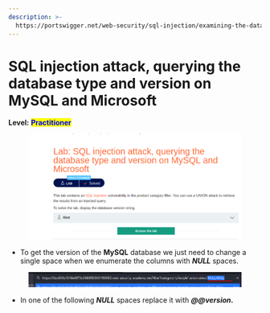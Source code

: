 ```yaml
---
description: >-
  https://portswigger.net/web-security/sql-injection/examining-the-database/lab-querying-database-version-mysql-microsoft
---
```


# SQL injection attack, querying the database type and version on MySQL and Microsoft

**Level:** <mark style="color:blue;">**Practitioner**</mark>

<figure><img src="../../../../../.gitbook/assets/SQLinjectionattackqueryingthedatabasetypeandversiononMySQLandMicrosoft1 (1).png" alt=""><figcaption></figcaption></figure>

* To get the version of the **MySQL** database we just need to change a single space when we enumerate the columns with _**NULL**_ spaces.

<figure><img src="../../../../../.gitbook/assets/SQLinjectionattackqueryingthedatabasetypeandversiononMySQLandMicrosoft2.png" alt=""><figcaption></figcaption></figure>

* In one of the following _**NULL**_ spaces replace it with _**@@version**_**.**

